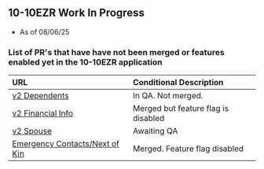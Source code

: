 ## 10-10EZR Work In Progress
- As of 08/06/25

### List of PR's that have have not been merged or features enabled yet in the 10-10EZR application

| URL                                                                                                                       | Conditional Description                                                               
|:---|:---
| [v2 Dependents](https://github.com/department-of-veterans-affairs/vets-website/pull/38058) | In QA. Not merged. |
| [v2 Financial Info](https://github.com/department-of-veterans-affairs/vets-website/pull/35177) | Merged but feature flag is disabled |
| [v2 Spouse](https://github.com/department-of-veterans-affairs/vets-website/pull/37774) | Awaiting QA |
| [Emergency Contacts/Next of Kin](https://github.com/department-of-veterans-affairs/vets-website/pull/37849) | Merged. Feature flag disabled |

